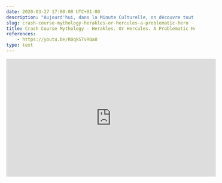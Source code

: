 ```yaml
---
date: 2020-03-27 17:00:00 UTC+01:00
description: "Aujourd'hui, dans la Minute Culturelle, on découvre tout sur Heraclès, c'est à dire Hercule, enfin vous savez qui!"
slug: crash-course-mythology-herakles-or-hercules-a-problematic-hero
title: Crash Course Mythology - Herakles. Or Hercules. A Problematic Hero
references:
    - https://youtu.be/R0qkSTvRQa8
type: text
---
```




<iframe width="560" height="315" src="https://www.youtube-nocookie.com/embed/R0qkSTvRQa8" frameborder="0" allow="accelerometer; encrypted-media; gyroscope; picture-in-picture" allowfullscreen></iframe>
